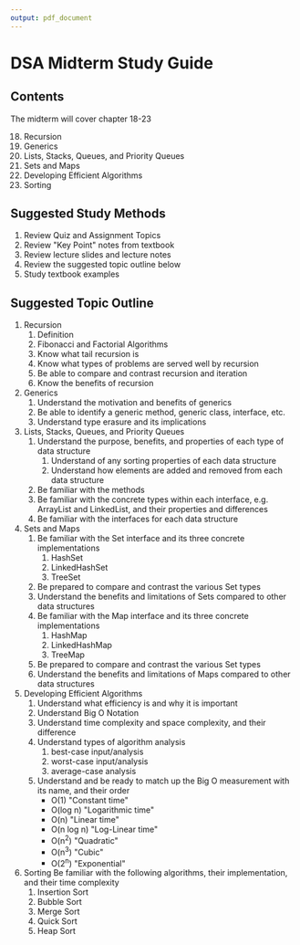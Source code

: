 ```yaml
---
output: pdf_document
---
```

# DSA Midterm Study Guide

## Contents

The midterm will cover chapter 18-23

18. Recursion
19. Generics
20. Lists, Stacks, Queues, and Priority Queues
21. Sets and Maps
22. Developing Efficient Algorithms
23. Sorting

## Suggested Study Methods

1. Review Quiz and Assignment Topics
2. Review "Key Point" notes from textbook
3. Review lecture slides and lecture notes
4. Review the suggested topic outline below
5. Study textbook examples

## Suggested Topic Outline

1. Recursion
    1. Definition
    2. Fibonacci and Factorial Algorithms
    3. Know what tail recursion is
    4. Know what types of problems are served well by recursion
    5. Be able to compare and contrast recursion and iteration
    6. Know the benefits of recursion
2. Generics
    1. Understand the motivation and benefits of generics
    2. Be able to identify a generic method, generic class, interface, etc.
    3. Understand type erasure and its implications
3. Lists, Stacks, Queues, and Priority Queues
    1. Understand the purpose, benefits, and properties of each type of data structure
        1. Understand of any sorting properties of each data structure
        2. Understand how elements are added and removed from each data structure
    2. Be familiar with the methods
    3. Be familiar with the concrete types within each interface, e.g. ArrayList and LinkedList, and their properties and differences
    4. Be familiar with the interfaces for each data structure
4. Sets and Maps
    1. Be familiar with the Set interface and its three concrete implementations
        1. HashSet
        2. LinkedHashSet
        3. TreeSet
    2. Be prepared to compare and contrast the various Set types
    3. Understand the benefits and limitations of Sets compared to other data structures
    4. Be familiar with the Map interface and its three concrete implementations
        1. HashMap
        2. LinkedHashMap
        3. TreeMap
    5. Be prepared to compare and contrast the various Set types
    6. Understand the benefits and limitations of Maps compared to other data structures
5. Developing Efficient Algorithms
    1. Understand what efficiency is and why it is important
    2. Understand Big O Notation
    3. Understand time complexity and space complexity, and their difference
    4. Understand types of algorithm analysis
        1. best-case input/analysis
        2. worst-case input/analysis
        3. average-case analysis
    5. Understand and be ready to match up the Big O measurement with its name, and their order
        * O(1) "Constant time"
        * O(log n) "Logarithmic time"
        * O(n) "Linear time"
        * O(n log n) "Log-Linear time"
        * O(n<sup>2</sup>) "Quadratic"
        * O(n<sup>3</sup>) "Cubic"
        * O(2<sup>n</sup>) "Exponential"
6. Sorting
  Be familiar with the following algorithms, their implementation, and their time complexity
    1. Insertion Sort
    2. Bubble Sort
    3. Merge Sort
    4. Quick Sort
    5. Heap Sort
